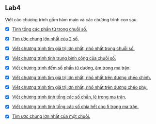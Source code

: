 ## Lab4

Viết các chương trình gồm hàm main và các chương trình con sau.

 * [x] [Tính tổng các phần tử trong chuỗi số.](https://github.com/TraiOi/LapTrinhAssemblyChoARM/blob/master/Lab4/Bai1.s)

 * [x] [Tìm ước chung lớn nhất của 2 số.](https://github.com/TraiOi/LapTrinhAssemblyChoARM/blob/master/Lab4/Bai2.s)

 * [x] [Viết chương trình tìm giá trị lớn nhất, nhỏ nhất trong chuỗi số.](https://github.com/TraiOi/LapTrinhAssemblyChoARM/blob/master/Lab4/Bai3.s)

 * [x] [Viết chương trình tính trung bình cộng của chuỗi số.](https://github.com/TraiOi/LapTrinhAssemblyChoARM/blob/master/Lab4/Bai4.s)

 * [x] [Viết chương trình đếm số phần tử dương, âm trong ma trận.](https://github.com/TraiOi/LapTrinhAssemblyChoARM/blob/master/Lab4/Bai6.s)
 
 * [x] [Viết chương trình tìm giá trị lớn nhất, nhỏ nhất trên đường chéo chính.](https://github.com/TraiOi/LapTrinhAssemblyChoARM/blob/master/Lab4/Bai7_a.s)

 * [x] [Viết chương trình tìm giá trị lớn nhất, nhỏ nhất trên đường chéo phụ.](https://github.com/TraiOi/LapTrinhAssemblyChoARM/blob/master/Lab4/Bai7_b.s)

 * [x] [Viết chương trình tính tổng các số chẵn, lẻ trong ma trận.](https://github.com/TraiOi/LapTrinhAssemblyChoARM/blob/master/Lab4/Bai8.s)
 
 * [x] [Viết chương trình tính tổng các số chia hết cho 5 trong ma trận.](https://github.com/TraiOi/LapTrinhAssemblyChoARM/blob/master/Lab4/Bai9.s)
 
 * [x] [Tìm ước chung lớn nhất của một chuỗi.](https://github.com/TraiOi/LapTrinhAssemblyChoARM/blob/master/Lab4/Bai10.s)
